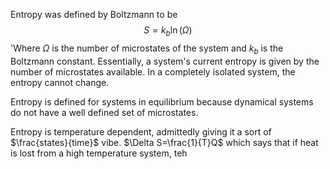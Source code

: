 Entropy was defined by Boltzmann to be$$S=k_{b}\ln(\Omega)$$'Where $\Omega$ is the number of microstates of the system and $k_{b}$ is the Boltzmann constant. Essentially, a system's current entropy is given by the number of microstates available. In a completely isolated system, the entropy cannot change. 

Entropy is defined for systems in equilibrium because dynamical systems do not have a well defined set of microstates.

Entropy is temperature dependent, admittedly giving it a sort of $\frac{states}{time}$ vibe. $\Delta S=\frac{1}{T}Q$ which says that if heat is lost from a high temperature system, teh